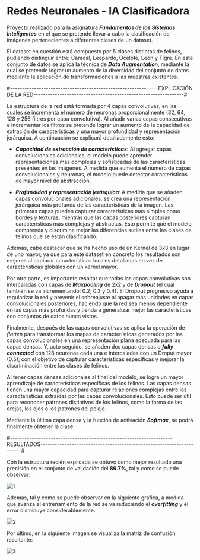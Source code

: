 # Redes Neuronales - IA Clasificadora

Proyecto realizado para la asignatura ***Fundamentos de los Sistemas Inteligentes*** en el que se pretende llevar a cabo la clasificación de imágenes pertenecientes a diferentes clases de un dataset. 

El dataset en cuestión está compuesto por 5 clases distintas de felinos, pudiendo distinguir entre: Caracal, Leopardo, Ocelote, León y Tigre. En este conjunto de datos se aplica la técnica de ***Data Augmentation***, mediante la cual se pretende lograr
un aumento de la diversidad del conjunto de datos mediante la aplicación de transformaciones a las muestras existentes.

#--------------------------------------------------------------EXPLICACIÓN DE LA RED---------------------------------------------------------------#

La estructura de la red está formada por 4 capas convolutivas, en las cuales se incrementa el número de neuronas proporcionalmente (32, 64, 128 y 256 filtros por capa convolutiva). Al añadir varias capas consecutivas e incrementar los filtros se pretende 
lograr un aumento de la capacidad de extración de características y una mayor profundidad y representación jerárquica. A continuación se explicará detalladamente esto:
  - ***Capacidad de extracción de características***: Al agregar capas convolucionales adicionales, el modelo puede aprender representaciones más complejas y sofisticadas de las características presentes en las imágenes. A medida que aumenta el número de capas 
  convolucionales y neuronas, el modelo puede detectar características de mayor nivel de abstracción.
  
  - ***Profundidad y representación jerárquica***: A medida que se añaden capas convolucionales adicionales, se crea una representación jerárquica más profunda de las características de la imagen. Las primeras capas pueden capturar características más 
  simples como bordes y texturas, mientras que las capas posteriores capturan características más complejas y abstractas. Esto permite que el modelo comprenda y discrimine mejor las diferencias sutiles entre las clases de felinos que se están clasificando.
  
Además, cabe destacar que se ha hecho uso de un Kernel de 3x3 en lugar de uno mayor, ya que para este dataset en concreto los resultados son mejores al capturar características locales detalladas en vez de características globales con un kernel mayor.
  
Por otra parte, es importante resaltar que todas las capas convolutivas son intercaladas con capas de ***Maxpooling*** de 2x2 y de ***Dropout*** (el cual también se va incrementando: 0.2, 0.3 y 0.4). El Dropout progresivo ayuda a regularizar la red y prevenir 
el sobreajuste al apagar más unidades en capas convolucionales posteriores, haciendo que la red sea menos dependiente en las capas más profundas y tienda a generalizar mejor las características con conjuntos de datos nunca vistos. 
  
Finalmente, después de las capas convolutivas se aplica la operación de *flatten* para transformar los mapas de características generados por las capas convolucionales en una representación plana adecuada para las capas densas. Y, acto seguido, se añaden dos capas
densas o ***fully connected*** con 128 neuronas cada una e intercaladas con un Droput mayor (0.5), con el objetivo de capturar características especificas y mejorar la discriminación entre las clases de felinos. 
  
Al tener capas densas adicionales al final del modelo, se logra un mayor aprendizaje de características específicas de los felinos. Las capas densas tienen una mayor capacidad para capturar relaciones complejas entre las características extraídas por las capas convolucionales. 
Esto puede ser útil para reconocer patrones distintivos de los felinos, como la forma de las orejas, los ojos o los patrones del pelaje.
  
Mediante la última capa densa y la función de activación ***Softmax***, se podrá finalmente obtener la clase.

#--------------------------------------------------------------------RESULTADOS----------------------------------------------------------------------#

Con la estructura recién explicada se obtuvo como mejor resultado una precisión en el conjunto de validación del **89.7%**, tal y como se puede observar:

![1](https://github.com/danibetzamora/FSI/assets/72496191/aa15e19e-8ae6-4aa4-824c-86d64735adda)

Además, tal y como se puede observar en la siguiente gráfica, a medida que avanza el entrenamiento de la red se va reduciendo el ***overfitting*** y el error disminuye considerablemente.

![2](https://github.com/danibetzamora/FSI/assets/72496191/ab6a594f-a3e3-46b3-877d-b7765ef65204)

Por último, en la siguiente imagen se visualiza la matriz de confusión resultante:

![3](https://github.com/danibetzamora/FSI/assets/72496191/3e835bbd-cf6c-46bc-9036-dc4e11183721)

